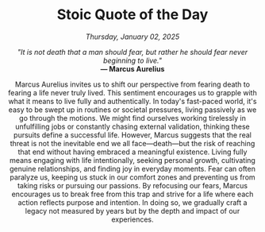 <h1 align="center">Stoic Quote of the Day</h1>
<p align="center"><em>Thursday, January 02, 2025</em></p>
<p align="center">
    <em>"It is not death that a man should fear, but rather he should fear never beginning to live."</em><br>
    <strong>— Marcus Aurelius</strong>
</p>

<p align="center" style="max-width:600px;margin:0 auto;">
    Marcus Aurelius invites us to shift our perspective from fearing death to fearing a life never truly lived. This sentiment encourages us to grapple with what it means to live fully and authentically. In today's fast-paced world, it's easy to be swept up in routines or societal pressures, living passively as we go through the motions. We might find ourselves working tirelessly in unfulfilling jobs or constantly chasing external validation, thinking these pursuits define a successful life. However, Marcus suggests that the real threat is not the inevitable end we all face—death—but the risk of reaching that end without having embraced a meaningful existence. Living fully means engaging with life intentionally, seeking personal growth, cultivating genuine relationships, and finding joy in everyday moments. Fear can often paralyze us, keeping us stuck in our comfort zones and preventing us from taking risks or pursuing our passions. By refocusing our fears, Marcus encourages us to break free from this trap and strive for a life where each action reflects purpose and intention. In doing so, we gradually craft a legacy not measured by years but by the depth and impact of our experiences.
</p>

